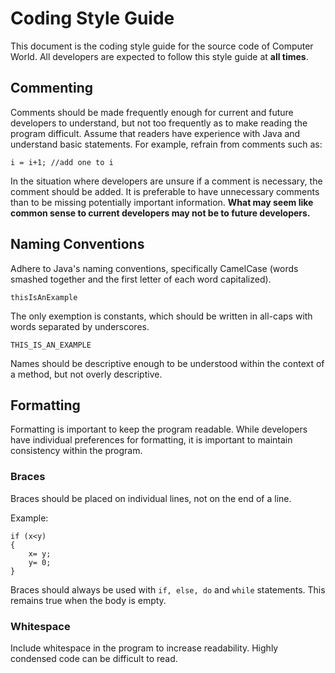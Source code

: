 ﻿# Coding Style Guide
This document is the coding style guide for the source code of Computer World. All developers are expected to follow this style guide at **all times**.
## Commenting
Comments should be made frequently enough for current and future developers to understand, but not too frequently as to make reading the program difficult. Assume that readers have experience with Java and understand basic statements.  For example, refrain from comments such as: 

    i = i+1; //add one to i

In the situation where developers are unsure if a comment is necessary, the comment should be added. It is preferable to have unnecessary comments than to be missing potentially important information. **What may seem like common sense to current developers may not be to future developers.**
## Naming Conventions
Adhere to Java's naming conventions, specifically CamelCase (words smashed together and the first letter of each word capitalized).

    thisIsAnExample
The only exemption is constants, which should be written in all-caps with words separated by underscores.

    THIS_IS_AN_EXAMPLE
Names should be descriptive enough to be understood within the context of a method, but not overly descriptive. 
## Formatting
Formatting is important to keep the program readable. While developers have individual preferences for formatting, it is important to maintain consistency within the program.
### Braces
Braces should be placed on individual lines, not on the end of a line.

Example: 

    if (x<y)
    {
		x= y;
		y= 0;
	}
Braces should always be used with `if, else, do` and `while` statements. This remains true when the body is empty.
### Whitespace
Include whitespace in the program to increase readability. Highly condensed code can be difficult to read.

